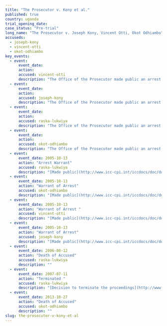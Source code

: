 ```yaml
---
title: "The Prosecutor v. Kony et al."
published: true
country: uganda
trial_opening_date:
case_status: "Pre-trial"
long_name: "The Prosecutor v. Joseph Kony, Vincent Otti, Okot Odhiambo"
accuseds:
  - joseph-kony
  - vincent-otti
  - okot-odhiambo
key_events:
  - event:
      event_date:
      action:
      accused: vincent-otti
      description: "The Office of the Prosecutor made public an arrest warrant for Otti on October 13, 2005. Accused remains at-large but there are reports he is [deceased](http://www.haguejusticeportal.net/index.php?id=8194)."
  - event:
      event_date:
      action:
      accused: joseph-kony
      description: "The Office of the Prosecutor made public an arrest warrant for Kony on October 13, 2005. Accused remains [at-large.](http://www.theguardian.com/world/2014/nov/06/joseph-kony-hiding-sudan-border-report-lra)"
  - event:
      event_date:
      action:
      accused: raska-lukwiya
      description: "The Office of the Prosecutor made public an arrest warrant for Lukwiya on October 13, 2005. Following his death Pre-Trial Chamber II decided on July 11, 2007 to [terminate](https://www.icc-cpi.int/iccdocs/doc/doc297945.pdf) the proceedings against Raska Lukwiya, the warrant of arrest is rendered without effect therefore the name of Raska Lukwiya has been removed from the case."
  - event:
      event_date:
      action:
      accused: okot-odhiambo
      description: "The Office of the Prosecutor made public an arrest warrant for Odhiambo on October 13, 2005. On September 10, 2015, Pre-trial Chamber II [terminated](https://www.icc-cpi.int/en_menus/icc/situations%20and%20cases/situations/situation%20icc%200204/related%20cases/icc%200204%200105/court%20records/chambers/pre%20trial%20chamber%20ii/Pages/431.aspx) proceedings against the alleged Odhiambo following the forensic confirmation of his passing."
  - event:
      event_date: 2005-10-13
      action: "Arrest Warrant"
      accused: raska-lukwiya
      description: "[Made public](http://www.icc-cpi.int/iccdocs/doc/doc97193.pdf)"
  - event:
      event_date: 2005-10-13
      action: "Warrant of Arrest"
      accused: okot-odhiambo
      description: "[Made public](http://www.icc-cpi.int/iccdocs/doc/doc97197.pdf)"
  - event:
      event_date: 2005-10-13
      action: "Warrant of Arrest "
      accused: vincent-otti
      description: "[Made public](http://www.icc-cpi.int/iccdocs/doc/doc97189.pdf)"
  - event:
      event_date: 2005-10-13
      action: "Warrant of Arrest"
      accused: joseph-kony
      description: "[Made public](http://www.icc-cpi.int/iccdocs/doc/doc97185.pdf)"
  - event:
      event_date: 2006-08-12
      action: "Death of Accused"
      accused: raska-lukwiya
      description: ""
  - event:
      event_date: 2007-07-11
      action: "Terminated "
      accused: raska-lukwiya
      description: "[Decision to terminate the proceedings](http://www.icc-cpi.int/iccdocs/doc/doc297945.pdf)"
  - event:
      event_date: 2013-10-27
      action: "Death of Accused"
      accused: okot-odhiambo
      description: ""
slug: the-prosecutor-v-kony-et-al
---
```

